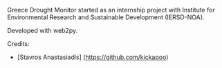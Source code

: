 Greece Drought Monitor started as an internship project with Institute for Environmental Research and Sustainable Development (IERSD-NOA).

Developed with web2py.

Credits:
* [Stavros Anastasiadis] (https://github.com/kickapoo)
